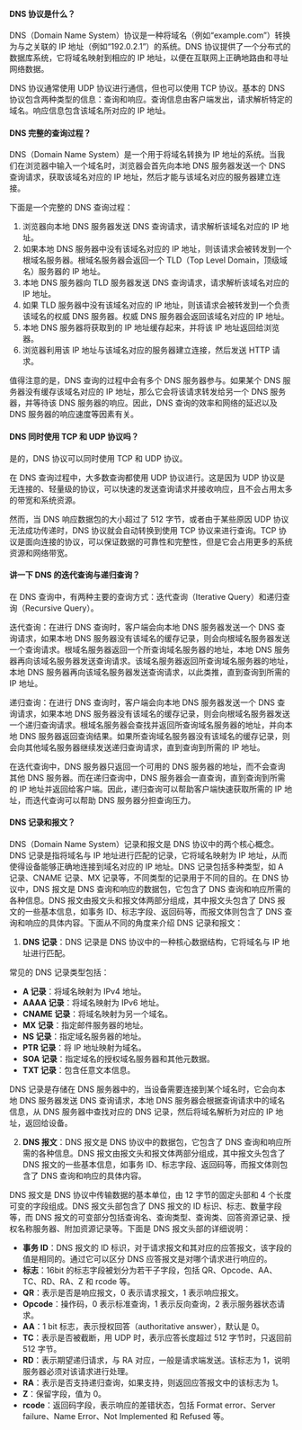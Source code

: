 <!--
 * @Author: Shu Binqi
 * @Date: 2023-02-27 22:46:08
 * @LastEditors: Shu Binqi
 * @LastEditTime: 2023-03-03 02:00:36
 * @Description: DNS 面试题（5题）
 * @Version: 1.0.0
 * @FilePath: \interviewQuestions\ComputerNetwork\DNS.md
-->

#### DNS 协议是什么？

DNS（Domain Name System）协议是一种将域名（例如“example.com”）转换为与之关联的 IP 地址（例如“192.0.2.1”）的系统。DNS 协议提供了一个分布式的数据库系统，它将域名映射到相应的 IP 地址，以便在互联网上正确地路由和寻址网络数据。

DNS 协议通常使用 UDP 协议进行通信，但也可以使用 TCP 协议。基本的 DNS 协议包含两种类型的信息：查询和响应。查询信息由客户端发出，请求解析特定的域名。响应信息包含该域名所对应的 IP 地址。

#### DNS 完整的查询过程？

DNS（Domain Name System）是一个用于将域名转换为 IP 地址的系统。当我们在浏览器中输入一个域名时，浏览器会首先向本地 DNS 服务器发送一个 DNS 查询请求，获取该域名对应的 IP 地址，然后才能与该域名对应的服务器建立连接。

下面是一个完整的 DNS 查询过程：

1. 浏览器向本地 DNS 服务器发送 DNS 查询请求，请求解析该域名对应的 IP 地址。
1. 如果本地 DNS 服务器中没有该域名对应的 IP 地址，则该请求会被转发到一个根域名服务器。根域名服务器会返回一个 TLD（Top Level Domain，顶级域名）服务器的 IP 地址。
1. 本地 DNS 服务器向 TLD 服务器发送 DNS 查询请求，请求解析该域名对应的 IP 地址。
1. 如果 TLD 服务器中没有该域名对应的 IP 地址，则该请求会被转发到一个负责该域名的权威 DNS 服务器。权威 DNS 服务器会返回该域名对应的 IP 地址。
1. 本地 DNS 服务器将获取到的 IP 地址缓存起来，并将该 IP 地址返回给浏览器。
1. 浏览器利用该 IP 地址与该域名对应的服务器建立连接，然后发送 HTTP 请求。

值得注意的是，DNS 查询的过程中会有多个 DNS 服务器参与。如果某个 DNS 服务器没有缓存该域名对应的 IP 地址，那么它会将该请求转发给另一个 DNS 服务器，并等待该 DNS 服务器的响应。因此，DNS 查询的效率和网络的延迟以及 DNS 服务器的响应速度等因素有关。

#### DNS 同时使用 TCP 和 UDP 协议吗？

是的，DNS 协议可以同时使用 TCP 和 UDP 协议。

在 DNS 查询过程中，大多数查询都使用 UDP 协议进行。这是因为 UDP 协议是无连接的、轻量级的协议，可以快速的发送查询请求并接收响应，且不会占用太多的带宽和系统资源。

然而，当 DNS 响应数据包的大小超过了 512 字节，或者由于某些原因 UDP 协议无法成功传递时，DNS 协议就会自动转换到使用 TCP 协议来进行查询。TCP 协议是面向连接的协议，可以保证数据的可靠性和完整性，但是它会占用更多的系统资源和网络带宽。

#### 讲一下 DNS 的迭代查询与递归查询？

在 DNS 查询中，有两种主要的查询方式：迭代查询（Iterative Query）和递归查询（Recursive Query）。

迭代查询：在进行 DNS 查询时，客户端会向本地 DNS 服务器发送一个 DNS 查询请求，如果本地 DNS 服务器没有该域名的缓存记录，则会向根域名服务器发送一个查询请求。根域名服务器返回一个所查询域名服务器的地址，本地 DNS 服务器再向该域名服务器发送查询请求。该域名服务器返回所查询域名服务器的地址，本地 DNS 服务器再向该域名服务器发送查询请求，以此类推，直到查询到所需的 IP 地址。

递归查询：在进行 DNS 查询时，客户端会向本地 DNS 服务器发送一个 DNS 查询请求，如果本地 DNS 服务器没有该域名的缓存记录，则会向根域名服务器发送一个递归查询请求。根域名服务器会查找并返回所查询域名服务器的地址，并向本地 DNS 服务器返回查询结果。如果所查询域名服务器没有该域名的缓存记录，则会向其他域名服务器继续发送递归查询请求，直到查询到所需的 IP 地址。

在迭代查询中，DNS 服务器只返回一个可用的 DNS 服务器的地址，而不会查询其他 DNS 服务器。而在递归查询中，DNS 服务器会一直查询，直到查询到所需的 IP 地址并返回给客户端。因此，递归查询可以帮助客户端快速获取所需的 IP 地址，而迭代查询可以帮助 DNS 服务器分担查询压力。

#### DNS 记录和报文？

DNS（Domain Name System）记录和报文是 DNS 协议中的两个核心概念。DNS 记录是指将域名与 IP 地址进行匹配的记录，它将域名映射为 IP 地址，从而使得设备能够正确地连接到域名对应的 IP 地址。DNS 记录包括多种类型，如 A 记录、CNAME 记录、MX 记录等，不同类型的记录用于不同的目的。在 DNS 协议中，DNS 报文是 DNS 查询和响应的数据包，它包含了 DNS 查询和响应所需的各种信息。DNS 报文由报文头和报文体两部分组成，其中报文头包含了 DNS 报文的一些基本信息，如事务 ID、标志字段、返回码等，而报文体则包含了 DNS 查询和响应的具体内容。下面从不同的角度来介绍 DNS 记录和报文：

1. **DNS 记录**：DNS 记录是 DNS 协议中的一种核心数据结构，它将域名与 IP 地址进行匹配。

常见的 DNS 记录类型包括：

- **A 记录**：将域名映射为 IPv4 地址。
- **AAAA 记录**：将域名映射为 IPv6 地址。
- **CNAME 记录**：将域名映射为另一个域名。
- **MX 记录**：指定邮件服务器的地址。
- **NS 记录**：指定域名服务器的地址。
- **PTR 记录**：将 IP 地址映射为域名。
- **SOA 记录**：指定域名的授权域名服务器和其他元数据。
- **TXT 记录**：包含任意文本信息。

DNS 记录是存储在 DNS 服务器中的，当设备需要连接到某个域名时，它会向本地 DNS 服务器发送 DNS 查询请求，本地 DNS 服务器会根据查询请求中的域名信息，从 DNS 服务器中查找对应的 DNS 记录，然后将域名解析为对应的 IP 地址，返回给设备。

2. **DNS 报文**：DNS 报文是 DNS 协议中的数据包，它包含了 DNS 查询和响应所需的各种信息。DNS 报文由报文头和报文体两部分组成，其中报文头包含了 DNS 报文的一些基本信息，如事务 ID、标志字段、返回码等，而报文体则包含了 DNS 查询和响应的具体内容。

DNS 报文是 DNS 协议中传输数据的基本单位，由 12 字节的固定头部和 4 个长度可变的字段组成。DNS 报文头部包含了 DNS 报文的 ID 标识、标志、数量字段等，而 DNS 报文的可变部分包括查询名、查询类型、查询类、回答资源记录、授权名称服务器、附加资源记录等。下面是 DNS 报文头部的详细说明：

- **事务 ID**：DNS 报文的 ID 标识，对于请求报文和其对应的应答报文，该字段的值是相同的。通过它可以区分 DNS 应答报文是对哪个请求进行响应的。
- **标志**：16bit 的标志字段被划分为若干子字段，包括 QR、Opcode、AA、TC、RD、RA、Z 和 rcode 等。
- **QR**：表示是否是响应报文，0 表示请求报文，1 表示响应报文。
- **Opcode**：操作码，0 表示标准查询，1 表示反向查询，2 表示服务器状态请求。
- **AA**：1 bit 标志，表示授权回答（authoritative answer），默认是 0。
- **TC**：表示是否被截断，用 UDP 时，表示应答长度超过 512 字节时，只返回前 512 字节。
- **RD**：表示期望递归请求，与 RA 对应，一般是请求端发送。该标志为 1，说明服务器必须对该请求进行处理。
- **RA**：表示是否支持递归查询，如果支持，则返回应答报文中的该标志为 1。
- **Z**：保留字段，值为 0。
- **rcode**：返回码字段，表示响应的差错状态，包括 Format error、Server failure、Name Error、Not Implemented 和 Refused 等。
